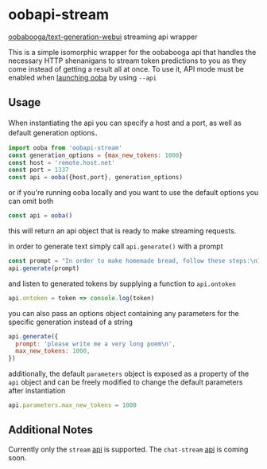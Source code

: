 # oobapi-stream
[oobabooga/text-generation-webui](https://github.com/oobabooga/text-generation-webui) streaming api wrapper

  This is a simple isomorphic wrapper for the oobabooga api that handles the necessary HTTP shenanigans to stream token predictions to you as they come instead of getting a result all at once. To use it, API mode must be enabled when [launching ooba](https://github.com/oobabooga/text-generation-webui#api) by using `--api`
  
## Usage

  Ｗhen instantiating the api you can specify a host and a port, as well as default generation options．
  ```js
  import ooba from 'oobapi-stream'
  const generation_options = {max_new_tokens: 1000}
  const host = 'remote.host.net'
  const port = 1337
  const api = ooba({host,port}, generation_options)
  ```
  or if you're running ooba locally and you want to use the default options you can omit both
  ```js
  const api = ooba()
  ```
  this will return an api object that is ready to make streaming requests.

  in order to generate text simply call `api.generate()` with a prompt
  ```js
  const prompt = "In order to make homemade bread, follow these steps:\n1)"
  api.generate(prompt)
  ```
  
  and listen to generated tokens by supplying a function to `api.ontoken` 
  ```js
  api.ontoken = token => console.log(token)
  ```

  you can also pass an options object containing any parameters for the specific generation instead of a string 
  ```js
  api.generate({
    prompt: 'please write me a very long poem\n',
    max_new_tokens: 1000,
  })
  ```

  additionally, the default `parameters` object is exposed as a property of the `api` object and can be freely modified to change the default parameters after instantiation
  ```js
  api.parameters.max_new_tokens = 1000
  ```

## Additional Notes

  Currently only the `stream` [api](https://github.com/oobabooga/text-generation-webui/blob/main/api-example-stream.py) is supported. The `chat-stream` [api](https://github.com/oobabooga/text-generation-webui/blob/main/api-example-chat-stream.py) is coming soon.

